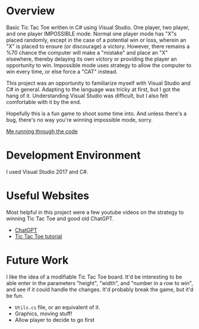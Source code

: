 # Overview
Basic Tic Tac Toe written in C# using Visual Studio. One player, two player, and one player IMPOSSIBLE mode. Normal one player mode has "X"s placed randomly, except in the 
case of a potential win or loss, wherein an "X" is placed to ensure (or discourage) a victory. However, there remains a %70 chance the computer will make a "mistake" and 
place an "X" elsewhere, thereby delaying its own victory or providing the player an opportunity to win. 
Impossible mode uses strategy to allow the computer to win every time, or else force a "CAT" instead.

This project was an opportunity to familiarize myself with Visual Studio and C# in general. Adapting to the language was tricky at first, but I got the hang of it. Understanding
Visual Studio was difficult, but I also felt comfortable with it by the end.

Hopefully this is a fun game to shoot some time into. And unless there's a bug, there's no way you're winning impossible mode, sorry.

[Me running through the code](https://youtu.be/2hVxKI7qH5g)

# Development Environment

I used Visual Studio 2017 and C#.

# Useful Websites

Most helpful in this project were a few youtube videos on the strategy to winning Tic Tac Toe and good old ChatGPT.

- [ChatGPT](https://chat.openai.com/)
- [Tic Tac Toe tutorial](https://www.youtube.com/watch?time_continue=3&v=OmC07DvEayY&embeds_referring_euri=https%3A%2F%2Fduckduckgo.com%2F&feature=emb_title)

# Future Work
I like the idea of a modifiable Tic Tac Toe board. It'd be interesting to be able enter in the parameters "height", "width", and "number in a row to win", and see if it could
handle the changes. It'd probably break the game, but it'd be fun.
- `Utils.cs` file, or an equivalent of it.
- Graphics, moving stuff!
- Allow player to decide to go first
